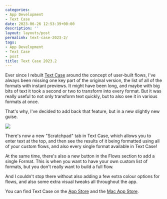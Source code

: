 ```yaml
---
categories:
- App Development
- Text Case
date: 2023-06-26 12:53:39+00:00
description: ''
layout: layouts/post
permalink: text-case-2023-2/
tags:
- App Development
- Text Case
- post
title: Text Case 2023.2
---
```


Ever since I rebuilt [Text Case](https://textcase.app) around the concept of user-built flows, I've always been missing one key part of the original version, the list of all of the formats with instant previews. It might have been long, and maybe with big bits of text it took a second or two to transform into every format. But it was really useful to not only transform text quickly, but to also see it in various formats at once.

That's why, I've decided to add back that feature, but in a new slightly new guise.

<img src="https://cdn.chrishannah.me/images/2023/06/tc.jpg">

There's now a new "Scratchpad" tab in Text Case, which allows you to enter text at the top, and then see the results of it being formatted using all of your custom flows, and also every single format available in Text Case!

At the same time, there's also a new button in the Flows section to add a single Format. This is when you want to have your own custom list of formats, but you don't really want to build a full flow.

And I couldn't stop there without also adding a few extra colour options for flows, and also some extra visual tweaks all throughout the app.

You can find Text Case on the [App Store](https://apps.apple.com/us/app/text-case/id1407730596?uo=4) and the [Mac App Store](https://apps.apple.com/us/app/text-case/id1492174677?ls=1&mt=12).
